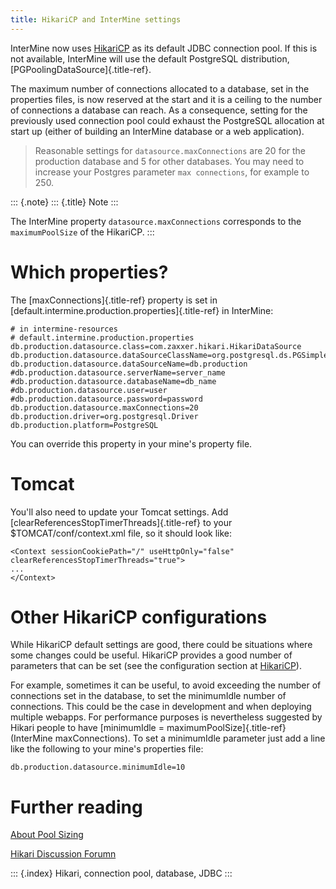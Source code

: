 ```yaml
---
title: HikariCP and InterMine settings
---
```


InterMine now uses
[HikariCP](https://github.com/brettwooldridge/HikariCP) as its default
JDBC connection pool. If this is not available, InterMine will use the
default PostgreSQL distribution, [PGPoolingDataSource]{.title-ref}.

The maximum number of connections allocated to a database, set in the
properties files, is now reserved at the start and it is a ceiling to
the number of connections a database can reach. As a consequence,
setting for the previously used connection pool could exhaust the
PostgreSQL allocation at start up (either of building an InterMine
database or a web application).

> Reasonable settings for `datasource.maxConnections` are 20 for the
> production database and 5 for other databases. You may need to
> increase your Postgres parameter `max connections`, for example to
> 250.

::: {.note}
::: {.title}
Note
:::

The InterMine property `datasource.maxConnections` corresponds to the
`maximumPoolSize` of the HikariCP.
:::

Which properties?
=================

The [maxConnections]{.title-ref} property is set in
[default.intermine.production.properties]{.title-ref} in InterMine:

``` {.properties}
# in intermine-resources
# default.intermine.production.properties
db.production.datasource.class=com.zaxxer.hikari.HikariDataSource
db.production.datasource.dataSourceClassName=org.postgresql.ds.PGSimpleDataSource
db.production.datasource.dataSourceName=db.production
#db.production.datasource.serverName=server_name
#db.production.datasource.databaseName=db_name
#db.production.datasource.user=user
#db.production.datasource.password=password
db.production.datasource.maxConnections=20
db.production.driver=org.postgresql.Driver
db.production.platform=PostgreSQL
```

You can override this property in your mine\'s property file.

Tomcat
======

You\'ll also need to update your Tomcat settings. Add
[clearReferencesStopTimerThreads]{.title-ref} to your
\$TOMCAT/conf/context.xml file, so it should look like:

``` {.xml}
<Context sessionCookiePath="/" useHttpOnly="false" clearReferencesStopTimerThreads="true">
...
</Context>
```

Other HikariCP configurations
=============================

While HikariCP default settings are good, there could be situations
where some changes could be useful. HikariCP provides a good number of
parameters that can be set (see the configuration section at
[HikariCP](https://github.com/brettwooldridge/HikariCP)).

For example, sometimes it can be useful, to avoid exceeding the number
of connections set in the database, to set the minimumIdle number of
connections. This could be the case in development and when deploying
multiple webapps. For performance purposes is nevertheless suggested by
Hikari people to have [minimumIdle = maximumPoolSize]{.title-ref}
(InterMine maxConnections). To set a minimumIdle parameter just add a
line like the following to your mine\'s properties file:

``` {.properties}
db.production.datasource.minimumIdle=10
```

Further reading
===============

[About Pool
Sizing](https://github.com/brettwooldridge/HikariCP/wiki/About-Pool-Sizing/)

[Hikari Discussion
Forumn](https://groups.google.com/forum/#!forum/hikari-cp/)

::: {.index}
Hikari, connection pool, database, JDBC
:::
